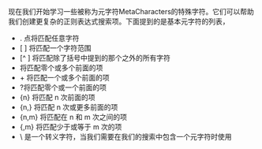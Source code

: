 现在我们开始学习一些被称为元字符MetaCharacters的特殊字符。它们可以帮助我们创建更复杂的正则表达式搜索项。下面提到的是基本元字符的列表，

* . 点将匹配任意字符
* \[ \] 将匹配一个字符范围
* [^ ] 将匹配除了括号中提到的那个之外的所有字符
* 将匹配零个或多个前面的项
* \+ 将匹配一个或多个前面的项
* ?将匹配零个或一个前面的项
* {n} 将匹配 n 次前面的项
* {n,} 将匹配 n 次或更多前面的项
* {n,m} 将匹配在 n 和 m 次之间的项
* {,m} 将匹配少于或等于 m 次的项
* \\ 是一个转义字符，当我们需要在我们的搜索中包含一个元字符时使用
